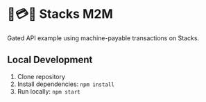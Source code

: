 # 🤖💳🤖 Stacks M2M

Gated API example using machine-payable transactions on Stacks.

## Local Development

1. Clone repository
2. Install dependencies: `npm install`
3. Run locally: `npm start`
